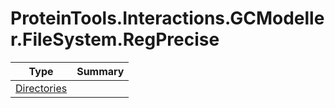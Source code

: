 ﻿
# ProteinTools.Interactions.GCModeller.FileSystem.RegPrecise

|Type|Summary|
|----|-------|
|[Directories](./Directories.md)||

